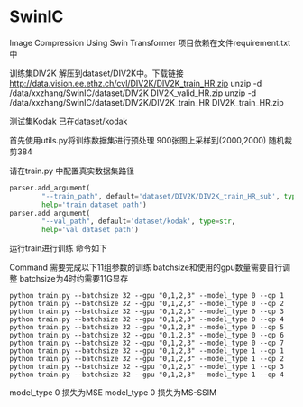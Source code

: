 # SwinIC
Image Compression Using Swin Transformer
项目依赖在文件requirement.txt中

训练集DIV2K 解压到dataset/DIV2K中。下载链接 http://data.vision.ee.ethz.ch/cvl/DIV2K/DIV2K_train_HR.zip
 unzip -d /data/xxzhang/SwinIC/dataset/DIV2K  DIV2K_valid_HR.zip
 unzip -d /data/xxzhang/SwinIC/dataset/DIV2K/DIV2K_train_HR  DIV2K_train_HR.zip
 
测试集Kodak 已在dataset/kodak

首先使用utils.py将训练数据集进行预处理
900张图上采样到(2000,2000) 随机裁剪384 

请在train.py 中配置真实数据集路径
```python
parser.add_argument(
        "--train_path", default='dataset/DIV2K/DIV2K_train_HR_sub', type=str,
        help='train dataset path')
parser.add_argument(
        "--val_path", default='dataset/kodak', type=str,
        help='val dataset path')
```

运行train进行训练 命令如下

Command
需要完成以下11组参数的训练 
batchsize和使用的gpu数量需要自行调整
batchsize为4时约需要11G显存
```shell
python train.py --batchsize 32 --gpu "0,1,2,3" --model_type 0 --qp 1
python train.py --batchsize 32 --gpu "0,1,2,3" --model_type 0 --qp 2
python train.py --batchsize 32 --gpu "0,1,2,3" --model_type 0 --qp 3
python train.py --batchsize 32 --gpu "0,1,2,3" --model_type 0 --qp 4
python train.py --batchsize 32 --gpu "0,1,2,3" --model_type 0 --qp 5
python train.py --batchsize 32 --gpu "0,1,2,3" --model_type 0 --qp 6
python train.py --batchsize 32 --gpu "0,1,2,3" --model_type 0 --qp 7
python train.py --batchsize 32 --gpu "0,1,2,3" --model_type 1 --qp 1
python train.py --batchsize 32 --gpu "0,1,2,3" --model_type 1 --qp 2
python train.py --batchsize 32 --gpu "0,1,2,3" --model_type 1 --qp 3
python train.py --batchsize 32 --gpu "0,1,2,3" --model_type 1 --qp 4
```

model_type 0 损失为MSE 
model_type 0 损失为MS-SSIM

